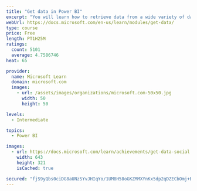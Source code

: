 ```yaml
---
title: "Get data in Power BI"
excerpt: "You will learn how to retrieve data from a wide variety of data sources, including Microsoft Excel, relational databases, and NoSQL data stores. You will also learn how to improve performance while retrieving data."
webUrl: https://docs.microsoft.com/en-us/learn/modules/get-data/
type: course
price: Free
length: PT1H25M
ratings:
  count: 5101
  average: 4.7586746
heat: 65

provider:
  name: Microsoft Learn
  domain: microsoft.com
  images:
    - url: /assets/images/organizations/microsoft.com-50x50.jpg
      width: 50
      height: 50

levels:
  - Intermediate

topics:
  - Power BI

images:
  - url: https://docs.microsoft.com/learn/achievements/get-data-social.png
    width: 643
    height: 321
    isCached: true

secured: "fjS9yQbs0ciDG8aUNzSYvJHIqYo/1UM8H58oGKZMMXYnKx5dp2qDZECbOmj+BnrjDGWUv8ldJY2jxXdF4/ZyNEZRZx1cOjTrzfJ5mV0Bb+XCK6y9g7tR/evj14JfVdOZSGORi/qtxFk5IoYjmBLdcRfXs8nZ13yzRhYXuJkjWaXAH2wSuCA5NujZGHvKUCEycpYLb85M29TlUSAZ6B55RWuS5RG4v8Ui9LznG3/5FF/mJpE+zN0RQ3zBrMt0UDAor4lR9MB9HQckua71PaOtUYz8J6B1v94EeWAq9Okl7OQ3i79ERKvMTWPcKKbsn8ouID2l+lO37TYhNTjG/YXpBjsm3Vikvd9ZxqxoNVy8mvkiudQYbQ6t9cdbkZorVtmmYd/LeFgpjBsNJnY4MVKjQPKVu3hjoUfTEVqUU/R2Vd0=;alv/dzG6om8s/vYyD1cteg=="
---
```


